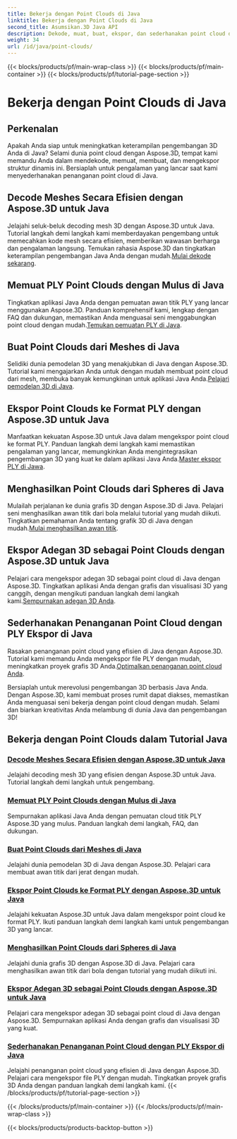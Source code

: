 ```yaml
---
title: Bekerja dengan Point Clouds di Java
linktitle: Bekerja dengan Point Clouds di Java
second_title: Asumsikan.3D Java API
description: Dekode, muat, buat, ekspor, dan sederhanakan point cloud dengan mudah di Java dengan tutorial Aspose.3D. Tingkatkan keterampilan pengembangan 3D Anda selangkah demi selangkah.
weight: 34
url: /id/java/point-clouds/
---
```


{{< blocks/products/pf/main-wrap-class >}}
{{< blocks/products/pf/main-container >}}
{{< blocks/products/pf/tutorial-page-section >}}

# Bekerja dengan Point Clouds di Java


## Perkenalan

Apakah Anda siap untuk meningkatkan keterampilan pengembangan 3D Anda di Java? Selami dunia point cloud dengan Aspose.3D, tempat kami memandu Anda dalam mendekode, memuat, membuat, dan mengekspor struktur dinamis ini. Bersiaplah untuk pengalaman yang lancar saat kami menyederhanakan penanganan point cloud di Java.

## Decode Meshes Secara Efisien dengan Aspose.3D untuk Java
 Jelajahi seluk-beluk decoding mesh 3D dengan Aspose.3D untuk Java. Tutorial langkah demi langkah kami memberdayakan pengembang untuk memecahkan kode mesh secara efisien, memberikan wawasan berharga dan pengalaman langsung. Temukan rahasia Aspose.3D dan tingkatkan keterampilan pengembangan Java Anda dengan mudah.[Mulai dekode sekarang](./decode-meshes-java/).

## Memuat PLY Point Clouds dengan Mulus di Java
 Tingkatkan aplikasi Java Anda dengan pemuatan awan titik PLY yang lancar menggunakan Aspose.3D. Panduan komprehensif kami, lengkap dengan FAQ dan dukungan, memastikan Anda menguasai seni menggabungkan point cloud dengan mudah.[Temukan pemuatan PLY di Java](./load-ply-point-clouds-java/).

## Buat Point Clouds dari Meshes di Java
Selidiki dunia pemodelan 3D yang menakjubkan di Java dengan Aspose.3D. Tutorial kami mengajarkan Anda untuk dengan mudah membuat point cloud dari mesh, membuka banyak kemungkinan untuk aplikasi Java Anda.[Pelajari pemodelan 3D di Java](./create-point-clouds-java/).

## Ekspor Point Clouds ke Format PLY dengan Aspose.3D untuk Java
 Manfaatkan kekuatan Aspose.3D untuk Java dalam mengekspor point cloud ke format PLY. Panduan langkah demi langkah kami memastikan pengalaman yang lancar, memungkinkan Anda mengintegrasikan pengembangan 3D yang kuat ke dalam aplikasi Java Anda.[Master ekspor PLY di Jawa](./export-point-clouds-ply-java/).

## Menghasilkan Point Clouds dari Spheres di Java
 Mulailah perjalanan ke dunia grafis 3D dengan Aspose.3D di Java. Pelajari seni menghasilkan awan titik dari bola melalui tutorial yang mudah diikuti. Tingkatkan pemahaman Anda tentang grafik 3D di Java dengan mudah.[Mulai menghasilkan awan titik](./generate-point-clouds-spheres-java/).

## Ekspor Adegan 3D sebagai Point Clouds dengan Aspose.3D untuk Java
Pelajari cara mengekspor adegan 3D sebagai point cloud di Java dengan Aspose.3D. Tingkatkan aplikasi Anda dengan grafis dan visualisasi 3D yang canggih, dengan mengikuti panduan langkah demi langkah kami.[Sempurnakan adegan 3D Anda](./export-3d-scenes-point-clouds-java/).

## Sederhanakan Penanganan Point Cloud dengan PLY Ekspor di Java
 Rasakan penanganan point cloud yang efisien di Java dengan Aspose.3D. Tutorial kami memandu Anda mengekspor file PLY dengan mudah, meningkatkan proyek grafis 3D Anda.[Optimalkan penanganan point cloud Anda](./ply-export-point-clouds-java/).

Bersiaplah untuk merevolusi pengembangan 3D berbasis Java Anda. Dengan Aspose.3D, kami membuat proses rumit dapat diakses, memastikan Anda menguasai seni bekerja dengan point cloud dengan mudah. Selami dan biarkan kreativitas Anda melambung di dunia Java dan pengembangan 3D!
## Bekerja dengan Point Clouds dalam Tutorial Java
### [Decode Meshes Secara Efisien dengan Aspose.3D untuk Java](./decode-meshes-java/)
Jelajahi decoding mesh 3D yang efisien dengan Aspose.3D untuk Java. Tutorial langkah demi langkah untuk pengembang.
### [Memuat PLY Point Clouds dengan Mulus di Java](./load-ply-point-clouds-java/)
Sempurnakan aplikasi Java Anda dengan pemuatan cloud titik PLY Aspose.3D yang mulus. Panduan langkah demi langkah, FAQ, dan dukungan.
### [Buat Point Clouds dari Meshes di Java](./create-point-clouds-java/)
Jelajahi dunia pemodelan 3D di Java dengan Aspose.3D. Pelajari cara membuat awan titik dari jerat dengan mudah.
### [Ekspor Point Clouds ke Format PLY dengan Aspose.3D untuk Java](./export-point-clouds-ply-java/)
Jelajahi kekuatan Aspose.3D untuk Java dalam mengekspor point cloud ke format PLY. Ikuti panduan langkah demi langkah kami untuk pengembangan 3D yang lancar.
### [Menghasilkan Point Clouds dari Spheres di Java](./generate-point-clouds-spheres-java/)
Jelajahi dunia grafis 3D dengan Aspose.3D di Java. Pelajari cara menghasilkan awan titik dari bola dengan tutorial yang mudah diikuti ini.
### [Ekspor Adegan 3D sebagai Point Clouds dengan Aspose.3D untuk Java](./export-3d-scenes-point-clouds-java/)
Pelajari cara mengekspor adegan 3D sebagai point cloud di Java dengan Aspose.3D. Sempurnakan aplikasi Anda dengan grafis dan visualisasi 3D yang kuat.
### [Sederhanakan Penanganan Point Cloud dengan PLY Ekspor di Java](./ply-export-point-clouds-java/)
Jelajahi penanganan point cloud yang efisien di Java dengan Aspose.3D. Pelajari cara mengekspor file PLY dengan mudah. Tingkatkan proyek grafis 3D Anda dengan panduan langkah demi langkah kami.
{{< /blocks/products/pf/tutorial-page-section >}}

{{< /blocks/products/pf/main-container >}}
{{< /blocks/products/pf/main-wrap-class >}}

{{< blocks/products/products-backtop-button >}}
